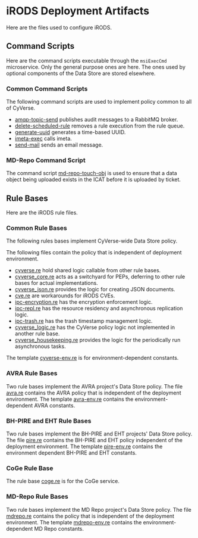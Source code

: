 # iRODS Deployment Artifacts

Here are the files used to configure iRODS.

## Command Scripts

Here are the command scripts executable through the `msiExecCmd` microservice. Only the general purpose ones are here. The ones used by optional components of the Data Store are stored elsewhere.

### Common Command Scripts

The following command scripts are used to implement policy common to all of CyVerse.

* [amqp-topic-send](../../playbooks/files/irods/var/lib/irods/msiExecCmd_bin/amqp-topic-send) publishes audit messages to a RabbitMQ broker.
* [delete-scheduled-rule](../../playbooks/files/irods/var/lib/irods/msiExecCmd_bin/delete-scheduled-rule) removes a rule execution from the rule queue.
* [generate-uuid](../../playbooks/files/irods/var/lib/irods/msiExecCmd_bin/generate-uuid) generates a time-based UUID.
* [imeta-exec](../../playbooks/files/irods/var/lib/irods/msiExecCmd_bin/imeta-exec) calls imeta.
* [send-mail](../../playbooks/files/irods/var/lib/irods/msiExecCmd_bin/send-mail) sends an email message.

### MD-Repo Command Script

The command script [md-repo-touch-obj](../../playbooks/files/irods/mdrepo/var/lib/irods/msiExecCmd_bin/md-repo-touch-obj) is used to ensure that a data object being uploaded exists in the ICAT before it is uploaded by ticket.

## Rule Bases

Here are the iRODS rule files.

### Common Rule Bases

The following rules bases implement CyVerse-wide Data Store policy.

The following files contain the policy that is independent of deployment environment.

* [cyverse.re](../../playbooks/files/irods/etc/irods/cyverse.re) hold shared logic callable from other rule bases.
* [cyverse_core.re](../../playbooks/files/irods/etc/irods/cyverse_core.re) acts as a switchyard for PEPs, deferring to other rule bases for actual implementations.
* [cyverse_json.re](../../playbooks/files/irods/etc/irods/cyverse_json.re) provides the logic for creating JSON documents.
* [cve.re](../../playbooks/files/irods/etc/irods/cve.re) are workarounds for iRODS CVEs.
* [ipc-encryption.re](../../playbooks/files/irods/etc/irods/ipc-encryption.re) has the encryption enforcement logic.
* [ipc-repl.re](../../playbooks/files/irods/etc/irods/ipc-repl.re) has the resource residency and asynchronous replication logic.
* [ipc-trash.re](../../playbooks/files/irods/etc/irods/ipc-trash.re) has the trash timestamp management logic.
* [cyverse_logic.re](../../playbooks/files/irods/etc/irods/cyverse_logic.re) has the CyVerse policy logic not implemented in another rule base.
* [cyverse_housekeeping.re](../../playbooks/files/irods/etc/irods/cyverse_housekeeping.re) provides the logic for the periodically run asynchronous tasks.

The template [cyverse-env.re](../../playbooks/templates/irods/etc/irods/cyverse-env.re.j2) is for environment-dependent constants.

### AVRA Rule Bases

Two rule bases implement the AVRA project's Data Store policy. The file [avra.re](../../playbooks/files/irods/etc/irods/avra.re) contains the AVRA policy that is independent of the deployment environment. The template [avra-env.re](../../playbooks/templates/irods/etc/irods/avra-env.re.j2) contains the environment-dependent AVRA constants.

### BH-PIRE and EHT Rule Bases

Two rule bases implement the BH-PIRE and EHT projects' Data Store policy. The file [pire.re](../../playbooks/files/irods/etc/irods/pire.re) contains the BH-PIRE and EHT policy independent of the deployment environment. The template [pire-env.re](../../playbooks/templates/irods/etc/irods/pire-env.re.j2) contains the environment dependent BH-PIRE and EHT constants.

### CoGe Rule Base

The rule base [coge.re](../../playbooks/files/irods/etc/irods/coge.re) is for the CoGe service.

### MD-Repo Rule Bases

Two rule bases implement the MD Repo project's Data Store policy. The file [mdrepo.re](../../playbooks/files/irods/etc/irods/mdrepo.re) contains the policy that is independent of the deployment environment. The template [mdrepo-env.re](../../playbooks/templates/irods/etc/irods/mdrepo-env.re.j2) contains the environment-dependent MD Repo constants.
